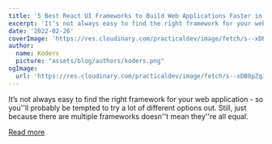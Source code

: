 ```yaml
---
title: '5 Best React UI Frameworks to Build Web Applications Faster in 2022'
excerpt: 'It’s not always easy to find the right framework for your web application - so you''ll probably be tempted to try a lot of different options out. Still, just because there are multiple frameworks doesn''t mean they''re all equal.'
date: '2022-02-26'
coverImage: 'https://res.cloudinary.com/practicaldev/image/fetch/s--xDB8pZqJ--/c_imagga_scale,f_auto,fl_progressive,h_420,q_auto,w_1000/https://diogocapela.com/assets/5-best-react-ui-frameworks-to-build-web-applications-faster-in-2022-thumbnail.jpg'
author:
  name: Koders
  picture: "assets/blog/authors/koders.png"
ogImage:
  url: 'https://res.cloudinary.com/practicaldev/image/fetch/s--xDB8pZqJ--/c_imagga_scale,f_auto,fl_progressive,h_420,q_auto,w_1000/https://diogocapela.com/assets/5-best-react-ui-frameworks-to-build-web-applications-faster-in-2022-thumbnail.jpg'
---
```


It’s not always easy to find the right framework for your web application - so you''ll probably be tempted to try a lot of different options out. Still, just because there are multiple frameworks doesn''t mean they''re all equal.

[Read more](https://dev.to/diogocapela/5-best-react-ui-frameworks-to-build-web-applications-faster-in-2022-48eh)

